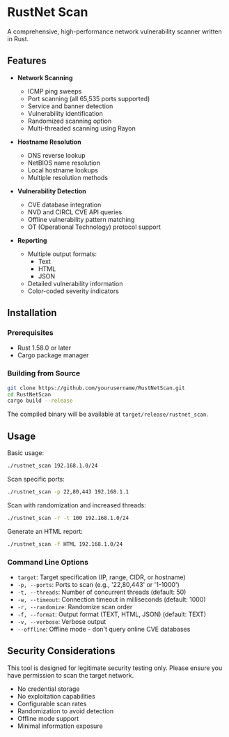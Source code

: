 # RustNet Scan

A comprehensive, high-performance network vulnerability scanner written in Rust.

## Features

- **Network Scanning**
  - ICMP ping sweeps
  - Port scanning (all 65,535 ports supported)
  - Service and banner detection
  - Vulnerability identification
  - Randomized scanning option
  - Multi-threaded scanning using Rayon

- **Hostname Resolution**
  - DNS reverse lookup
  - NetBIOS name resolution
  - Local hostname lookups
  - Multiple resolution methods

- **Vulnerability Detection**
  - CVE database integration
  - NVD and CIRCL CVE API queries
  - Offline vulnerability pattern matching
  - OT (Operational Technology) protocol support

- **Reporting**
  - Multiple output formats:
    - Text
    - HTML
    - JSON
  - Detailed vulnerability information
  - Color-coded severity indicators

## Installation

### Prerequisites

- Rust 1.58.0 or later
- Cargo package manager

### Building from Source

```bash
git clone https://github.com/yourusername/RustNetScan.git
cd RustNetScan
cargo build --release
```

The compiled binary will be available at `target/release/rustnet_scan`.

## Usage

Basic usage:

```bash
./rustnet_scan 192.168.1.0/24
```

Scan specific ports:

```bash
./rustnet_scan -p 22,80,443 192.168.1.1
```

Scan with randomization and increased threads:

```bash
./rustnet_scan -r -t 100 192.168.1.0/24
```

Generate an HTML report:

```bash
./rustnet_scan -f HTML 192.168.1.0/24
```

### Command Line Options

- `target`: Target specification (IP, range, CIDR, or hostname)
- `-p, --ports`: Ports to scan (e.g., '22,80,443' or '1-1000')
- `-t, --threads`: Number of concurrent threads (default: 50)
- `-w, --timeout`: Connection timeout in milliseconds (default: 1000)
- `-r, --randomize`: Randomize scan order
- `-f, --format`: Output format (TEXT, HTML, JSON) (default: TEXT)
- `-v, --verbose`: Verbose output
- `--offline`: Offline mode - don't query online CVE databases

## Security Considerations

This tool is designed for legitimate security testing only. Please ensure you have permission to scan the target network.

- No credential storage
- No exploitation capabilities
- Configurable scan rates
- Randomization to avoid detection
- Offline mode support
- Minimal information exposure

